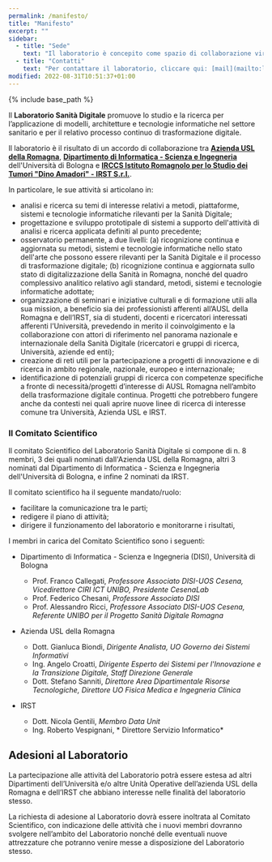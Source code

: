 ```yaml
---
permalink: /manifesto/
title: "Manifesto"
excerpt: ""
sidebar:
  - title: "Sede"
    text: "Il laboratorio è concepito come spazio di collaborazione virtuale. Utilizza spazi di lavoro fisici presso il Campus di Cesena dell'Università di Bologna e presso AUSL della Romagna."
  - title: "Contatti"
    text: "Per contattare il laboratorio, cliccare qui: [mail](mailto:laboratoriosanitadigitale@gmail.com)."
modified: 2022-08-31T10:51:37+01:00
---
```

{% include base_path %}
<!--{% include toc %}-->
Il **Laboratorio Sanità Digitale** promuove lo studio e la ricerca per l’applicazione di modelli, architetture e tecnologie informatiche nel settore sanitario e per il relativo processo continuo di trasformazione digitale.

Il laboratorio è il risultato di un accordo di collaborazione tra **[Azienda USL della Romagna](https://www.auslromagna.it/)**, **[Dipartimento di Informatica - Scienza e Ingegneria](https://disi.unibo.it/it)** dell'Università di Bologna e **[IRCCS Istituto Romagnolo per lo Studio dei Tumori "Dino Amadori" - IRST S.r.l.](https://www.irst.emr.it/it/)**.

In particolare, le sue attività si articolano in:

* analisi e ricerca su temi di interesse relativi a metodi, piattaforme, sistemi e tecnologie informatiche rilevanti per la Sanità Digitale;
* progettazione e sviluppo prototipale di sistemi a supporto dell'attività di analisi e ricerca applicata definiti al punto precedente;
* osservatorio permanente, a due livelli: (a) ricognizione continua e aggiornata su metodi, sistemi e tecnologie informatiche nello stato dell'arte che possono essere rilevanti per la Sanità Digitale e il processo di trasformazione digitale; (b) ricognizione continua e aggiornata sullo stato di digitalizzazione della Sanità in Romagna, nonché del quadro complessivo analitico relativo agli standard, metodi, sistemi e tecnologie informatiche adottate;
* organizzazione di seminari e iniziative culturali e di formazione utili alla sua mission, a beneficio sia dei professionisti afferenti all’AUSL della Romagna e dell’IRST, sia di studenti, docenti e ricercatori interessati afferenti l’Università, prevedendo in merito il coinvolgimento e la collaborazione con attori di riferimento nel panorama nazionale e internazionale della Sanità Digitale (ricercatori e gruppi di ricerca, Università, aziende ed enti);
* creazione di reti utili per la partecipazione a progetti di innovazione e di ricerca in ambito regionale, nazionale, europeo e internazionale;
* identificazione di potenziali gruppi di ricerca con competenze specifiche a fronte di necessità/progetti d’interesse di AUSL Romagna nell’ambito della trasformazione digitale continua. Progetti che potrebbero fungere anche da contesti nei quali aprire nuove linee di ricerca di interesse comune tra Università, Azienda USL e IRST.

### Il Comitato Scientifico

Il comitato Scientifico del Laboratorio Sanità Digitale si compone di n. 8 membri, 3 dei quali nominati dall'Azienda USL della Romagna, altri 3 nominati dal Dipartimento di Informatica - Scienza e Ingegneria dell'Università di Bologna, e infine 2 nominati da IRST.

Il comitato scientifico ha il seguente mandato/ruolo:
* facilitare la comunicazione tra le parti;
* redigere il piano di attività;
* dirigere il funzionamento del laboratorio e monitorarne i risultati,

I membri in carica del Comitato Scientifico sono i seguenti:

* Dipartimento di Informatica - Scienza e Ingegneria (DISI), Università di Bologna
	* Prof. Franco Callegati, *Professore Associato DISI-UOS Cesena, Vicedirettore CIRI ICT UNIBO, Presidente CesenaLab*
	* Prof. Federico Chesani, *Professore Associato DISI*
	* Prof. Alessandro Ricci, *Professore Associato DISI-UOS Cesena, Referente UNIBO per il Progetto Sanità Digitale Romagna*
	
* Azienda USL della Romagna
	* Dott. Gianluca Biondi, *Dirigente Analista, UO Governo dei Sistemi Informativi*
	* Ing. Angelo Croatti, *Dirigente Esperto dei Sistemi per l'Innovazione e la Transizione Digitale, Staff Direzione Generale*
	* Dott. Stefano Sanniti, *Direttore Area Dipartimentale Risorse Tecnologiche, Direttore UO Fisica Medica e Ingegneria Clinica*
	
* IRST
	* Dott. Nicola Gentili, *Membro Data Unit*
	* Ing. Roberto Vespignani, * Direttore Servizio Informatico*

## Adesioni al Laboratorio

La partecipazione alle attività del Laboratorio potrà essere estesa ad altri Dipartimenti dell’Università e/o altre Unità Operative dell’azienda USL della Romagna e dell’IRST che abbiano interesse nelle finalità del laboratorio stesso.

La richiesta di adesione al Laboratorio dovrà essere inoltrata al Comitato Scientifico, con indicazione delle attività che i nuovi membri dovranno svolgere nell’ambito del Laboratorio nonché delle eventuali nuove attrezzature che potranno venire messe a disposizione del Laboratorio stesso.


